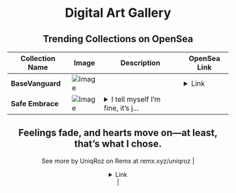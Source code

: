 <div align="center">

# Digital Art Gallery

## Trending Collections on OpenSea

| Collection Name                       | Image                                                                                     | Description                       | OpenSea Link                                                                                          |
|---------------------------------------|-------------------------------------------------------------------------------------------|-----------------------------------|--------------------------------------------------------------------------------------------------------|
| **BaseVanguard** | ![Image](https://i.seadn.io/s/raw/files/e9f559fc3f9574be8ec70c34fe263dc1.webp?w=500&auto=format?w=200&auto=format) |  | <details><summary>Link</summary>[BaseVanguard](https://opensea.io/collection/basevanguard)</details> |
| **Safe Embrace** | ![Image](https://i.seadn.io/s/raw/files/5828ea455967b02b03ca2bfd34fe68fe.jpg?w=500&auto=format?w=200&auto=format) | <details><summary>I tell myself I’m fine, it’s j...</summary>I tell myself I’m fine, it’s just the way it goes.  
Feelings fade, and hearts move on—at least, that’s what I chose.
--
See more by UniqRoz on Remx at remx.xyz/uniqroz</details> | <details><summary>Link</summary>[Safe Embrace](https://opensea.io/collection/safe-embrace)</details> |

</div>